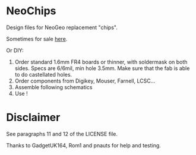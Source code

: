 # NeoChips
Design files for NeoGeo replacement "chips".

Sometimes for sale [here](http://www.furrtek.org/shop).

Or DIY:
1. Order standard 1.6mm FR4 boards or thinner, with soldermask on both sides. Specs are 6/6mil, min hole 3.5mm. Make sure that the fab is able to do castellated holes.
2. Order components from Digikey, Mouser, Farnell, LCSC...
3. Assemble following schematics
4. Use !

# Disclaimer

See paragraphs 11 and 12 of the LICENSE file.

Thanks to GadgetUK164, Rom1 and pnauts for help and testing.
